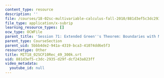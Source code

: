 ```yaml
---
content_type: resource
description: ''
file: /courses/18-02sc-multivariable-calculus-fall-2010/881d3ef5c3dc2935d29fdcf243a823ff_MIT18_02SCF10Rec_49_300k.srt
file_type: application/x-subrip
learning_resource_types: []
ocw_type: OCWFile
parent_title: 'Session 71: Extended Green''s Theorem: Boundaries with Multiple Pieces'
parent_type: CourseSection
parent_uid: 5bbb4de2-941a-4319-bca3-41074dd6e5f3
resourcetype: Other
title: MIT18_02SCF10Rec_49_300k.srt
uid: 881d3ef5-c3dc-2935-d29f-dcf243a823ff
video_metadata:
  youtube_id: null
---
```

